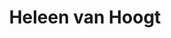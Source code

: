 ---
order: 18
category: residents
layout: post
title: Heleen van Hoogt
profession: illustrations
website: www.hoogdroog.nl
---
